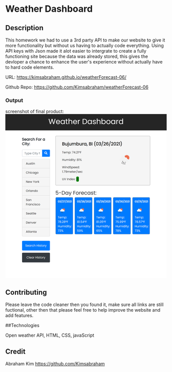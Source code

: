 # Weather Dashboard

## Description

This homework we had to use a 3rd party API to make our website to give it more functionality but without us having to actually code everything. Using API keys with Json made it alot easier to intergrate to create a fully functioning site because the data was already stored, this gives the devloper a chance to enhance the user's experience without actually have to hard code elements.

URL: https://kimsabraham.github.io/weatherForecast-06/

Github Repo: https://github.com/Kimsabraham/weatherForecast-06

### Output

screenshot of final product:
<img src = "Assets\images\WeatherScreenshot.png">


## Contributing

Please leave the code cleaner then you found it, make sure all links are still fuctional, other then that please feel free to help improve the website and add features.

##Technologies

Open weather API, 
HTML, 
CSS,
javaScript

## Credit

Abraham Kim
https://github.com/Kimsabraham
